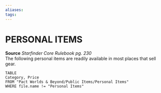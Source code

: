 ```yaml
---
aliases: 
tags: 
---
```

# PERSONAL ITEMS
**Source** _Starfinder Core Rulebook pg. 230_  
The following personal items are readily available in most places that sell gear.

``` dataview
TABLE
Category, Price
FROM "Pact Worlds & Beyond/Public Items/Personal Items"
WHERE file.name != "Personal Items"
```
